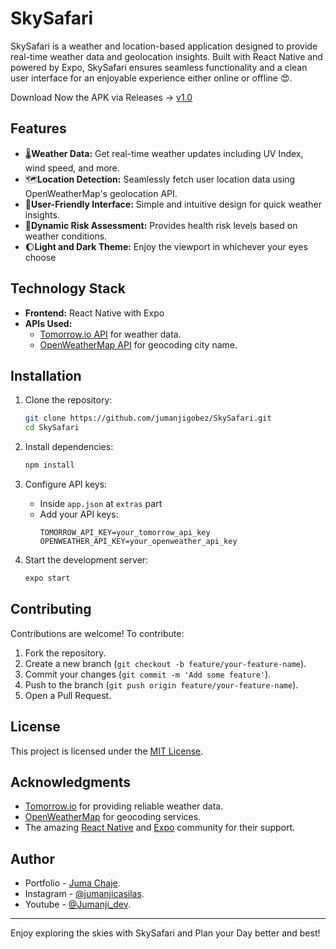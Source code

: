 
# SkySafari

SkySafari is a weather and location-based application designed to provide real-time weather data and geolocation insights. Built with React Native and powered by Expo, SkySafari ensures seamless functionality and a clean user interface for an enjoyable experience either online or offline 😍.

Download Now the APK via Releases -> [v1.0](https://github.com/Jumanjigobez/SkySafari/releases/tag/1.0.0)

## Features

- 🌡️**Weather Data:** Get real-time weather updates including UV Index, wind speed, and more.
- 🗺️**Location Detection:** Seamlessly fetch user location data using OpenWeatherMap's geolocation API.
- 🤳**User-Friendly Interface:** Simple and intuitive design for quick weather insights.
- 🥵**Dynamic Risk Assessment:** Provides health risk levels based on weather conditions.
- 🌔**Light and Dark Theme:** Enjoy the viewport in whichever your eyes choose

## Technology Stack

- **Frontend:** React Native with Expo
- **APIs Used:**
  - [Tomorrow.io API](https://www.tomorrow.io/) for weather data.
  - [OpenWeatherMap API](https://openweathermap.org/api) for geocoding city name.

## Installation

1. Clone the repository:
   ```bash
   git clone https://github.com/jumanjigobez/SkySafari.git
   cd SkySafari
   ```

2. Install dependencies:
   ```bash
   npm install
   ```

3. Configure API keys:
   - Inside `app.json` at `extras` part
   - Add your API keys:
     ```
     TOMORROW_API_KEY=your_tomorrow_api_key
     OPENWEATHER_API_KEY=your_openweather_api_key
     ```

4. Start the development server:
   ```bash
   expo start
   ```



## Contributing

Contributions are welcome! To contribute:

1. Fork the repository.
2. Create a new branch (`git checkout -b feature/your-feature-name`).
3. Commit your changes (`git commit -m 'Add some feature'`).
4. Push to the branch (`git push origin feature/your-feature-name`).
5. Open a Pull Request.

## License

This project is licensed under the [MIT License](./LICENSE).

## Acknowledgments

- [Tomorrow.io](https://www.tomorrow.io/) for providing reliable weather data.
- [OpenWeatherMap](https://openweathermap.org/) for geocoding services.
- The amazing [React Native](https://reactnative.dev/) and [Expo](https://expo.dev/) community for their support.

## Author

- Portfolio - [Juma Chaje](https://jumanjigobez.github.io/personal_portfolio/).
- Instagram - [@jumanjicasilas](https://instagram.com/@jumanjicasilas).
- Youtube - [@Jumanji_dev](https://youtube.com/@jumanji_dev).
---

Enjoy exploring the skies with SkySafari and Plan your Day better and best!
